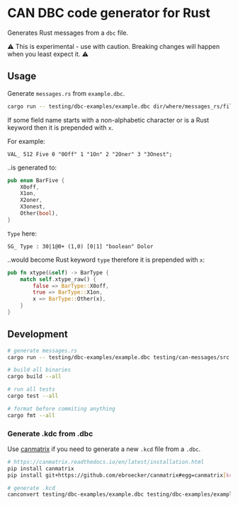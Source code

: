 # CAN DBC code generator for Rust

Generates Rust messages from a `dbc` file.

⚠️ This is experimental - use with caution. Breaking changes will happen when you least expect it. ⚠️

## Usage

Generate `messages.rs` from `example.dbc`.
```bash
cargo run -- testing/dbc-examples/example.dbc dir/where/messages_rs/file/is/written
```

If some field name starts with a non-alphabetic character or is a Rust keyword then it is prepended with `x`.

For example:
```
VAL_ 512 Five 0 "0Off" 1 "1On" 2 "2Oner" 3 "3Onest";
```
..is generated to:
```rust
pub enum BarFive {
    X0off,
    X1on,
    X2oner,
    X3onest,
    Other(bool),
}
```

`Type` here:
```
SG_ Type : 30|1@0+ (1,0) [0|1] "boolean" Dolor
```
..would become Rust keyword `type` therefore it is prepended with `x`:
```rust
pub fn xtype(&self) -> BarType {
    match self.xtype_raw() {
        false => BarType::X0off,
        true => BarType::X1on,
        x => BarType::Other(x),
    }
}
```

## Development

```bash
# generate messages.rs
cargo run -- testing/dbc-examples/example.dbc testing/can-messages/src

# build all binaries
cargo build --all

# run all tests
cargo test --all

# format before commiting anything
cargo fmt --all
```

### Generate .kdc from .dbc

Use [canmatrix](https://github.com/ebroecker/canmatrix) if you need to generate a new `.kcd` file from a `.dbc`.

```bash
# https://canmatrix.readthedocs.io/en/latest/installation.html
pip install canmatrix
pip install git+https://github.com/ebroecker/canmatrix#egg=canmatrix[kcd]

# generate .kcd
canconvert testing/dbc-examples/example.dbc testing/dbc-examples/example.kcd
```
